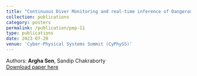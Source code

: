 ```yaml
---
title: "Continuous Diver Monitoring and real-time inference of Dangerous Driving"
collection: publications
category: posters
permalink: /publication/pep-11
type: publications
date: 2023-07-20
venue: 'Cyber-Physical Systems Summit (CyPhySS)'
---
```


Authors: <b>Argha Sen</b>, Sandip Chakraborty <br>
[Download paper here](/files/mmDrive_Demo_CyPhySS.pdf)

<!-- <b>Best Demo Paper Award.</b> -->